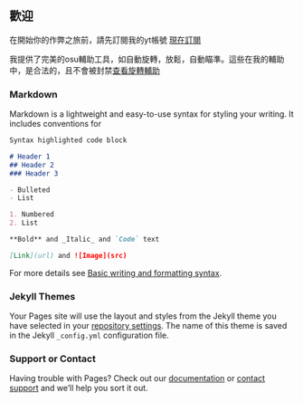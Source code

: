## 歡迎

在開始你的作弊之旅前，請先訂閱我的yt帳號 [現在訂閱](https://www.youtube.com/channel/UCdeCKumfn8rKbOwB3_5hxRA)

我提供了完美的osu輔助工具，如自動旋轉，放鬆，自動瞄準。這些在我的輔助中，是合法的，且不會被封禁[查看旋轉輔助](https://www.youtube.com/watch?v=nuuUmL4PcG0&ab_channel=A)

### Markdown

Markdown is a lightweight and easy-to-use syntax for styling your writing. It includes conventions for

```markdown
Syntax highlighted code block

# Header 1
## Header 2
### Header 3

- Bulleted
- List

1. Numbered
2. List

**Bold** and _Italic_ and `Code` text

[Link](url) and ![Image](src)
```

For more details see [Basic writing and formatting syntax](https://docs.github.com/en/github/writing-on-github/getting-started-with-writing-and-formatting-on-github/basic-writing-and-formatting-syntax).

### Jekyll Themes

Your Pages site will use the layout and styles from the Jekyll theme you have selected in your [repository settings](https://github.com/dxc232323/bobbkill_pro_vip/settings/pages). The name of this theme is saved in the Jekyll `_config.yml` configuration file.

### Support or Contact

Having trouble with Pages? Check out our [documentation](https://docs.github.com/categories/github-pages-basics/) or [contact support](https://support.github.com/contact) and we’ll help you sort it out.
